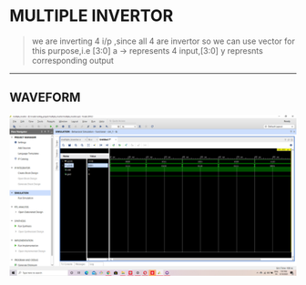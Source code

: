 # MULTIPLE INVERTOR
  >we are inverting 4 i/p ,since all 4 are invertor so we can use vector for this purpose,i.e [3:0] a -> represents 4 input,[3:0] y represnts corresponding output
  ---
  
 ## WAVEFORM
 
 ![waveform](/waveform.png)
